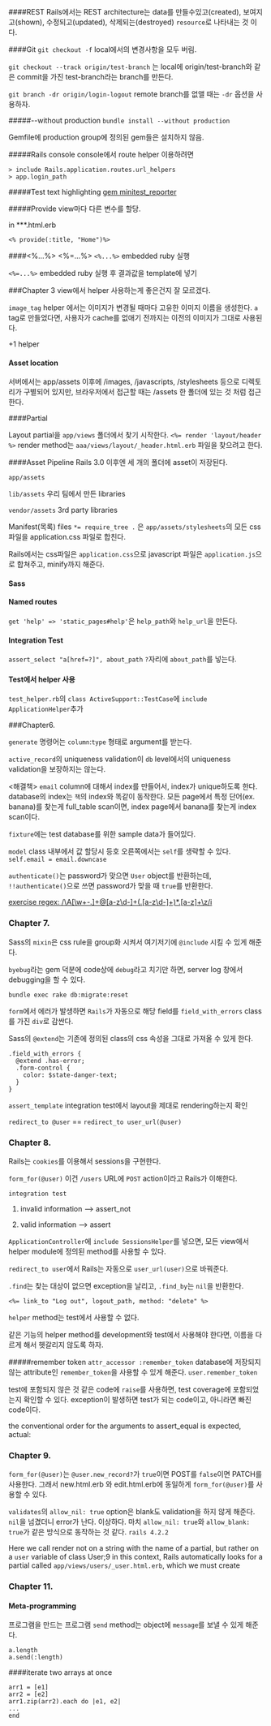 ####REST
Rails에서는 REST architecture는 data를 만들수있고(created), 보여지고(shown), 수정되고(updated), 삭제되는(destroyed) `resource`로 나타내는 것 이다. 

####Git
`git checkout -f` local에서의 변경사항을 모두 버림.

`git checkout --track origin/test-branch` 는 local에 origin/test-branch와 같은 commit을 가진 test-branch라는 branch를 만든다.

`git branch -dr origin/login-logout` remote branch를 없앨 때는 `-dr` 옵션을 사용하자.

#####--without production
`bundle install --without production`

Gemfile에 production group에 정의된 gem들은 설치하지 않음.

#####Rails console
console에서 route helper 이용하려면

```
> include Rails.application.routes.url_helpers
> app.login_path

```


#####Test text highlighting
[gem minitest_reporter](http://chriskottom.com/blog/2014/06/dress-up-your-minitest-output/)

#####Provide
view마다 다른 변수를 할당.

in ***.html.erb

```
<% provide(:title, "Home")%>
```

####<%...%> <%=...%>
```<%...%>``` embedded ruby 실행

```<%=...%>``` embedded ruby 실행 후 결과값을 template에 넣기


###Chapter 3
view에서 helper 사용하는게 좋은건지 잘 모르겠다.

```image_tag``` helper 에서는 이미지가 변경될 때마다 고유한 이미지 이름을 생성한다. ```a``` tag로 만들었다면, 사용자가 cache를 없애기 전까지는 이전의 이미지가 그대로 사용된다.

+1 helper

#### Asset location

서버에서는 app/assets 이후에 /images, /javascripts, /stylesheets 등으로 디렉토리가 구별되어 있지만, 브라우저에서 접근할 때는 /assets 한 폴더에 있는 것 처럼 접근한다.

####Partial

Layout partial을 ```app/views``` 폴더에서 찾기 시작한다.
```<%= render 'layout/header %>``` render method는 ```aaa/views/layout/_header.html.erb``` 파일을 찾으려고 한다.


####Asset Pipeline
Rails 3.0 이후엔 세 개의 폴더에 asset이 저장된다. 

```app/assets``` 

```lib/assets``` 우리 팀에서 만든 libraries

 ```vendor/assets``` 3rd party libraries


Manifest(목록) files
```*= require_tree .``` 은 ```app/assets/stylesheets```의 모든 css 파일을 application.css 파일로 합친다.

Rails에서는 css파일은 ```application.css```으로 javascript 파일은 ```application.js```으로 합쳐주고, minify까지 해준다.


#### Sass
#### Named routes
```get 'help' => 'static_pages#help'```은 ```help_path```와 ```help_url```을 만든다.

#### Integration Test
`assert_select "a[href=?]", about_path` `?`자리에 `about_path`를 넣는다.

#### Test에서 helper 사용
```test_helper.rb```의 `class ActiveSupport::TestCase`에 `include ApplicationHelper`추가


###Chapter6.

`generate` 명령어는 `column`:`type` 형태로 argument를 받는다.

`active_record`의 uniqueness validation이 `db` level에서의 uniqueness validation을 보장하지는 않는다.

<해결책>
`email` column에 대해서 index를 만들어서, index가 unique하도록 한다.
database의 index는 `책`의 index와 똑같이 동작한다. 모든 page에서 특정 단어(ex. banana)를 찾는게 full_table scan이면, index page에서 banana를 찾는게 index scan이다.

`fixture`에는 test database를 위한 sample data가 들어있다.

`model` class 내부에서 값 할당시 등호 오른쪽에서는 `self`를 생략할 수 있다.
`self.email = email.downcase`

`authenticate()`는 password가 맞으면 `User` object를 반환하는데, `!!authenticate()`으로 쓰면 password가 맞을 때 `true`를 반환한다.

[exercise regex: /\A[\w+\-.]+@[a-z\d\-]+(\.[a-z\d\-]+)*\.[a-z]+\z/i](http://rubular.com/r/tOmhu2Cf3N)


### Chapter 7.

Sass의 `mixin`은 css rule을 group화 시켜서 여기저기에 `@include` 시킬 수 있게 해준다.

`byebug`라는 gem 덕분에 code상에 `debug`라고 치기만 하면, server log 창에서 debugging을 할 수 있다.

`bundle exec rake db:migrate:reset`

`form`에서 에러가 발생하면 `Rails`가 자동으로 해당 field를 `field_with_errors` class를 가진 `div`로 감싼다.

Sass의 `@extend`는 기존에 정의된 class의 css 속성을 그대로 가져올 수 있게 한다.

```
.field_with_errors {
  @extend .has-error;
  .form-control {
    color: $state-danger-text;
  }
}
```

`assert_template` integration test에서 layout을 제대로 rendering하는지 확인

`redirect_to @user` == `redirect_to user_url(@user)`



### Chapter 8.
Rails는 `cookies`를 이용해서 sessions을 구현한다.

`form_for(@user)` 이건 `/users` URL에 `POST` action이라고 Rails가 이해한다.

`integration test`

1. invalid information --> assert_not

2. valid information --> assert

`ApplicationController`에 `include SessionsHelper`를 넣으면, 모든 view에서 helper module에 정의된 method를 사용할 수 있다.

`redirect_to user`에서 Rails는 자동으로 `user_url(user)`으로 바꿔준다.

`.find`는 찾는 대상이 없으면 exception을 날리고, `.find_by`는 `nil`을 반환한다.

`<%= link_to "Log out", logout_path, method: "delete" %>`

`helper` method는 test에서 사용할 수 없다.

같은 기능의 helper method를 development와 test에서 사용해야 한다면, 이름을 다르게 해서 헷갈리지 않도록 하자.

#####remember token
`attr_accessor :remember_token` database에 저장되지 않는 attribute인 `remember_token`을 사용할 수 있게 해준다. `user.remember_token`

test에 포함되지 않은 것 같은 code에 `raise`를 사용하면, test coverage에 포함되었는지 확인할 수 있다. exception이 발생하면 test가 되는 code이고, 아니라면 빠진 code이다.

the conventional order for the arguments to assert_equal is expected, actual:

### Chapter 9.

`form_for(@user)`는 `@user.new_record?`가 `true`이면 POST를 `false`이면 PATCH를 사용한다. 그래서 new.html.erb 와 edit.html.erb에 동일하게 `form_for(@user)`를 사용할 수 있다.

`validates`의 `allow_nil: true` option은 blank도 validation을 하지 않게 해준다. `nil`을 넘겼더니 error가 난다. 이상하다. 마치 `allow_nil: true`와 `allow_blank: true`가 같은 방식으로 동작하는 것 같다. `rails 4.2.2`


Here we call render not on a string with the name of a partial, but rather on a `user` variable of class User;9 in this context, Rails automatically looks for a partial called `app/views/users/_user.html.erb`, which we must create


### Chapter 11.

#### Meta-programming
프로그램을 만드는 프로그램
`send` method는 object에 `message`를 보낼 수 있게 해준다.

```
a.length
a.send(:length)
```


####iterate two arrays at once

```
arr1 = [e1]
arr2 = [e2]
arr1.zip(arr2).each do |e1, e2|
...
end
```
